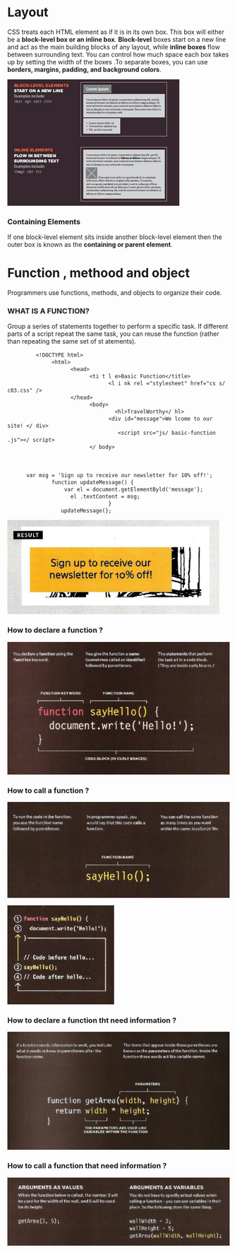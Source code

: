
 
  
 # Layout
 
 
   CSS treats each HTML element as if it is in its own box. This box will either be a **block-level box or an inline box**.
   **Block-level** boxes start on a new line and act as the main building blocks of any layout, while **inline boxes** flow between surrounding text. You can control how much space each box takes up by setting the width of the boxes .To separate boxes, you can use **borders, margins, padding, and background colors**.
   
   
   
   ![inline-Block level](layout.png)
   
   
   ### Containing Elements
   
   If one block-level element sits inside another block-level element then the outer box is known as the **containing or parent element**.
   
   
# Function , methood and object

  Programmers use functions, methods, and objects to organize their code.
  
   ### WHAT IS A FUNCTION?
   
   Group a series of statements together to perform a specific task. If different parts of a script repeat the same task, you can reuse the function (rather than repeating the same set of st atements).
   
             <!DOCTYPE html>
                  <html>
                        <head>
                              <ti t l e>Basic Function</title>
                                    <l i nk rel ="stylesheet" href="cs s/ c03.css" />
                        </head>
                              <body>
                                      <hl>TravelWorthy</ hl>
                                    <div id="message">We lcome to our site! </ div>
                                       <script src="js/ basic-function .js"></ script>
                              </ body>
   
   
   
          var msg = 'Sign up to receive our newsletter for 10% off!';
                  function updateMessage() {
                      var el = document.getElementByld('message'};
                        el .textContent = msg;
                                    }
                     updateMessage(};
   
  
   ![function](fun.png)
   
   
   
   
   ### How to declare a function ?
   
   
   ![declare](dfun.png)
   
   
   
   
   
   ### How to call a function ?
   
   
   ![call](cfun.png)
    
    
    
   ![call](ddfun.png)
   
   
   
   
   ### How to declare a function tht need information ?
   
   
   
   ![dec](ddd.png)
   
   
   
   
   
   
   
   
   ### How to call a function that need information ?
    
    
    
   ![call](cc.png)
    
    
    
    
